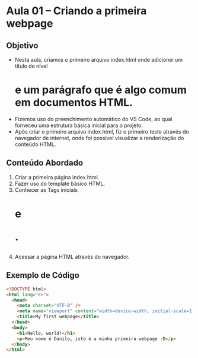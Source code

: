 # Aula 01 – Criando a primeira webpage

## Objetivo

- Nesta aula, criamos o primeiro arquivo index.html onde adicionei um título de nível <h1> e um parágrafo que é algo comum em documentos HTML.
- Fizemos uso do preenchimento automático do VS Code, ao qual forneceu uma estrutura básica inicial para o projeto.
- Após criar o primeiro arquivo index.html, fiz o primeiro teste através do navegador de internet, onde foi possível visualizar a renderização do conteúdo HTML.

## Conteúdo Abordado

1. Criar a primeira página index.html.
2. Fazer uso do template básico HTML.
3. Conhecer as Tags iniciais <h1> e <p>.
4. Acessar a página HTML através do navegador.

## Exemplo de Código

```HTML
<!DOCTYPE html>
<html lang="en">
  <head>
    <meta charset="UTF-8" />
    <meta name="viewport" content="width=device-width, initial-scale=1.0" />
    <title>My first webpage</title>
  </head>
  <body>
    <h1>Hello, world!</h1>
    <p>Meu nome é Danilo, isto é a minha primeira webpage :D</p>
  </body>
</html>

```
